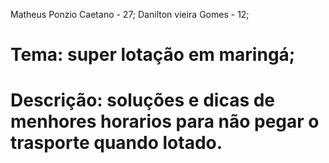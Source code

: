 Matheus Ponzio Caetano - 27;
Danilton vieira Gomes  - 12;

# Tema: super lotação em maringá;

# Descrição: soluções e dicas de menhores horarios para não pegar o trasporte quando lotado.
